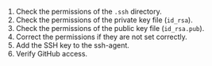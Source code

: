 1. Check the permissions of the `.ssh` directory.
2. Check the permissions of the private key file (`id_rsa`).
3. Check the permissions of the public key file (`id_rsa.pub`).
4. Correct the permissions if they are not set correctly.
5. Add the SSH key to the ssh-agent.
6. Verify GitHub access.